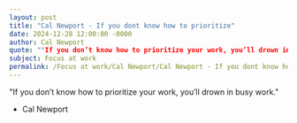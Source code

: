 ```yaml
---
layout: post
title: "Cal Newport - If you dont know how to prioritize"
date: 2024-12-28 12:00:00 -0000
author: Cal Newport
quote: ""If you don’t know how to prioritize your work, you’ll drown in busy work.""
subject: Focus at work
permalink: /Focus at work/Cal Newport/Cal Newport - If you dont know how to prioritize
---
```


"If you don’t know how to prioritize your work, you’ll drown in busy work."

- Cal Newport
